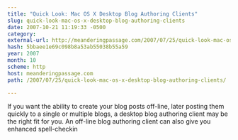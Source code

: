 ```yaml
---
title: "Quick Look: Mac OS X Desktop Blog Authoring Clients"
slug: quick-look-mac-os-x-desktop-blog-authoring-clients
date: 2007-10-21 11:19:33 -0500
category: 
external-url: http://meanderingpassage.com/2007/07/25/quick-look-mac-os-x-desktop-blog-authoring-clients/
hash: 5bbaee1e69c098b8a53ab55038b55a59
year: 2007
month: 10
scheme: http
host: meanderingpassage.com
path: /2007/07/25/quick-look-mac-os-x-desktop-blog-authoring-clients/

---
```


If you want the ability to create your blog posts off-line, later posting them quickly to a single or multiple blogs, a desktop blog authoring client may be the right fit for you.  An off-line blog authoring client can also give you enhanced spell-checkin
